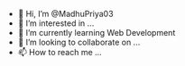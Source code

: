 - 👋 Hi, I’m @MadhuPriya03
- 👀 I’m interested in ...
- 🌱 I’m currently learning Web Development
- 💞️ I’m looking to collaborate on ...
- 📫 How to reach me ...

<!---
MadhuPriya03/MadhuPriya03 is a ✨ special ✨ repository because its `README.md` (this file) appears on your GitHub profile.
You can click the Preview link to take a look at your changes.
--->
